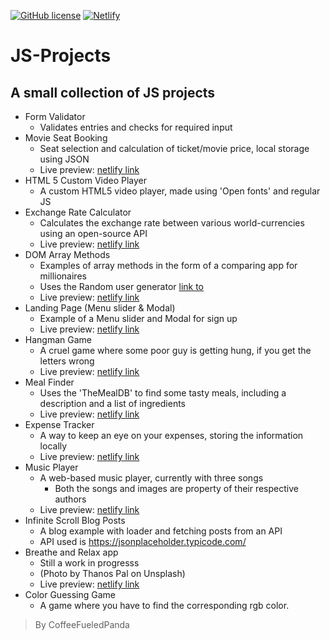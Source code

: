 [![GitHub license](https://img.shields.io/github/license/CoffeeFueledPanda/JS-Projects)](https://github.com/CoffeeFueledPanda/JS-Projects/blob/master/LICENSE)
[![Netlify](https://img.shields.io/badge/Hosted%20on-Netlify-blue)](https://www.netlify.com/)
# JS-Projects

## A small collection of JS projects

- Form Validator
  - Validates entries and checks for required input
- Movie Seat Booking
  - Seat selection and calculation of ticket/movie price, local storage using JSON
  - Live preview: [netlify link](https://movie-seat-booking-preview-coffeefueledpanda.netlify.app/)
- HTML 5 Custom Video Player
  - A custom HTML5 video player, made using 'Open fonts' and regular JS
- Exchange Rate Calculator
  - Calculates the exchange rate between various world-currencies using an open-source API
  - Live preview: [netlify link](https://exchange-rate-calculator-coffeefueledpanda.netlify.app/)
- DOM Array Methods
  - Examples of array methods in the form of a comparing app for millionaires
  - Uses the Random user generator [link to](https://randomuser.me/)
  - Live preview: [netlify link](https://dom-array-methods-millionairesapp-coffeefueledpanda.netlify.app/)
- Landing Page (Menu slider & Modal)
  - Example of a Menu slider and Modal for sign up
  - Live preview: [netlify link](https://landing-page-menuslider-modal-coffeefueledpanda.netlify.app/)
- Hangman Game
  - A cruel game where some poor guy is getting hung, if you get the letters wrong
  - Live preview: [netlify link](https://hangman-game-coffeefueledpanda.netlify.app/)
- Meal Finder
  - Uses the 'TheMealDB' to find some tasty meals, including a description and a list of ingredients
  - Live preview: [netlify link](https://meal-finder-coffeefueledpanda.netlify.app/)
- Expense Tracker
  - A way to keep an eye on your expenses, storing the information locally
  - Live preview: [netlify link](https://expense-tracker-coffeefueledpanda.netlify.app/)
- Music Player
  - A web-based music player, currently with three songs
    - Both the songs and images are property of their respective authors
  - Live preview: [netlify link](https://music-player-coffeefueledpanda.netlify.app/)
- Infinite Scroll Blog Posts
  - A blog example with loader and fetching posts from an API
  - API used is <https://jsonplaceholder.typicode.com/>
- Breathe and Relax app
  - Still a work in progresss
  - (Photo by Thanos Pal on Unsplash)
  - Live preview: [netlify link](https://breathe-relax-app-coffeefueledpanda.netlify.app/)
- Color Guessing Game
  - A game where you have to find the corresponding rgb color.
> By CoffeeFueledPanda
